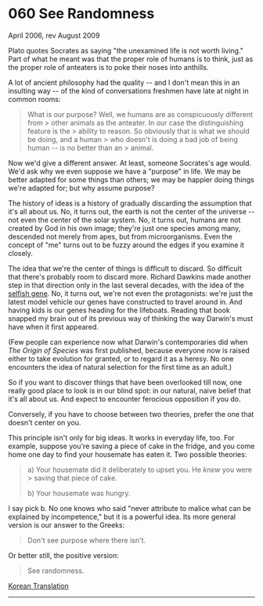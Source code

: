 # 060 See Randomness


  
 
  
 April 2006, rev August 2009   
  
 Plato quotes Socrates as saying "the unexamined life is not worth living." Part of what he meant was that the proper role of humans is to think, just as the proper role of anteaters is to poke their noses into anthills.   
  
 A lot of ancient philosophy had the quality -- and I don't mean this in an insulting way -- of the kind of conversations freshmen have late at night in common rooms:   
  
 > What is our purpose? Well, we humans are as conspicuously different from > other animals as the anteater. In our case the distinguishing feature is the > ability to reason. So obviously that is what we should be doing, and a human > who doesn't is doing a bad job of being human -- is no better than an > animal. 

 Now we'd give a different answer. At least, someone Socrates's age would. We'd ask why we even suppose we have a "purpose" in life. We may be better adapted for some things than others; we may be happier doing things we're adapted for; but why assume purpose?   
  
 The history of ideas is a history of gradually discarding the assumption that it's all about us. No, it turns out, the earth is not the center of the universe -- not even the center of the solar system. No, it turns out, humans are not created by God in his own image; they're just one species among many, descended not merely from apes, but from microorganisms. Even the concept of "me" turns out to be fuzzy around the edges if you examine it closely.   
  
 The idea that we're the center of things is difficult to discard. So difficult that there's probably room to discard more. Richard Dawkins made another step in that direction only in the last several decades, with the idea of the [selfish gene](http://en.wikipedia.org/wiki/The_Selfish_Gene). No, it turns out, we're not even the protagonists: we're just the latest model vehicle our genes have constructed to travel around in. And having kids is our genes heading for the lifeboats. Reading that book snapped my brain out of its previous way of thinking the way Darwin's must have when it first appeared.   
  
 (Few people can experience now what Darwin's contemporaries did when _The Origin of Species_ was first published, because everyone now is raised either to take evolution for granted, or to regard it as a heresy. No one encounters the idea of natural selection for the first time as an adult.)   
  
 So if you want to discover things that have been overlooked till now, one really good place to look is in our blind spot: in our natural, naive belief that it's all about us. And expect to encounter ferocious opposition if you 
do.  
 
  
 Conversely, if you have to choose between two theories, prefer the one that doesn't center on you.   
  
 This principle isn't only for big ideas. It works in everyday life, too. For example, suppose you're saving a piece of cake in the fridge, and you come home one day to find your housemate has eaten it. Two possible theories: 

 > a) Your housemate did it deliberately to upset you. He _knew_ you were > saving that piece of cake.   
>  
 > b) Your housemate was hungry. 

 I say pick b. No one knows who said "never attribute to malice what can be explained by incompetence," but it is a powerful idea. Its more general version is our answer to the Greeks: 

 > Don't see purpose where there isn't. 

 Or better still, the positive version: 

 > See randomness. 

 
  
 
  
 
  
 
  
 
  
 [Korean Translation](http://owla.textcube.com/50)   
  
 
  
 
  
 
  
 

 
* * *
 

 

